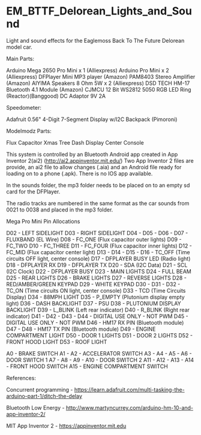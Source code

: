 # EM_BTTF_Delorean_Lights_and_Sound
 Light and sound effects for the Eaglemoss Back To The Future Delorean model car.

Main Parts:

Arduino Mega 2650 Pro Mini x 1 (Alliexpress)
Arduino Pro Mini x 2 (Alliexpress)
DFPlayer Mini MP3 player (Amazon)
PAM8403 Stereo Amplifier (Amazon)
AIYIMA Speakers 8 Ohm 5W x 2 (Alliexpress)
DSD TECH HM-17 Bluetooth 4.1 Module (Amazon)
CJMCU 12 Bit WS2812 5050 RGB LED Ring (Reactor)(Banggood)
DC Adaptor 9V 2A

Speedometer:

Adafruit 0.56" 4-Digit 7-Segment Display w/I2C Backpack (Pimoroni)

Modelmodz Parts:

Flux Capacitor
Xmas Tree
Dash Display
Center Console

This system is controlled by an Bluetooth Android app created in App Inventor 2(ai2)
(http://ai2.appinventor.mit.edu/)
Two App Inventor 2 files are provide, an ai2 file to allow changes (.aia) and an Android 
file ready for loading on to a phone (.apk).
There is no IOS app available.

In the sounds folder, the mp3 folder needs to be placed on to an empty sd card 
for the DFPlayer.

The radio tracks are numbered in the same format as the car sounds from
0021 to 0038 and placed in the mp3 folder.

Mega Pro Mini Pin Allocations

D02 - LEFT SIDELIGHT
D03 - RIGHT SIDELIGHT
D04 - 
D05 - 
D06 - 
D07 - FLUXBAND (EL Wire)
D08 - FC_ONE (Flux capacitor outer lights)
D09 - FC_TWO
D10 - FC_THREE
D11 - FC_FOUR (Flux capacitor inner lights)
D12 - FC_MID (Flux capacitor center light)
D13 - 
D14 - 
D15 - 
D16 - TC_OFF (Time circuits OFF light, center console)
D17 - DFPLAYER BUSY LED (Radio light)
D18 - DFPLAYER RX
D19 - DFPLAYER TX
D20 - SDA (I2C Data)
D21 - SCL (I2C Clock) 
D22 - DFPLAYER BUSY
D23 - MAIN LIGHTS
D24 - FULL BEAM
D25 - REAR LIGHTS
D26 - BRAKE LIGHTS
D27 - REVERSE LIGHTS
D28 - RED/AMBER/GREEN KEYPAD
D29 - WHITE KEYPAD
D30 - 
D31 - 
D32 - TC_ON (Time circuits ON light, center console)
D33 - TCD (Time Circuits Display)
D34 - 88MPH LIGHT
D35 - P_EMPTY (Plutonium display empty light)
D36 - DASH BACKLIGHT
D37 - PSU
D38 - PLUTONIUM DISPLAY BACKLIGHT
D39 - L_BLINK (Left rear indicator)
D40 - R_BLINK (Right rear indicator)
D41 - 
D42 - 
D43 - 
D44 - DIGITAL USE ONLY - NOT PWM
D45 - DIGITAL USE ONLY - NOT PWM
D46 - HM17 RX PIN (Bluetooth module)
D47 - 
D48 - HM17 TX PIN (Bluetooth module)
D49 - ENGINE COMPARTMENT LIGHT
D50 - DOOR 1 LIGHTS
D51 - DOOR 2 LIGHTS
D52 - FRONT HOOD LIGHT
D53 - ROOF LIGHT

A0  - BRAKE SWITCH
A1  - 
A2  - ACCELERATOR SWITCH
A3  - 
A4  - 
A5  - 
A6  - DOOR SWITCH 1
A7  - 
A8  -
A9  -
A10 - DOOR SWITCH 2 
A11 - 
A12 - 
A13 - 
A14 - FRONT HOOD SWITCH
A15 - ENGINE COMPARTMENT SWITCH

References:

Concurrent programming - 
https://learn.adafruit.com/multi-tasking-the-arduino-part-1/ditch-the-delay

Bluetooth Low Energy -
http://www.martyncurrey.com/arduino-hm-10-and-app-inventor-2/

MIT App Inventor 2 -
https://appinventor.mit.edu
